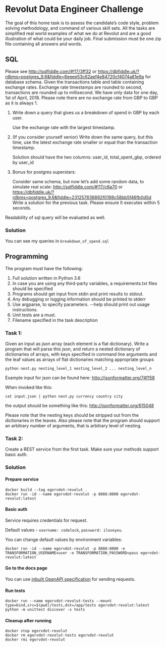 # Revolut Data Engineer Challenge

The goal of this home task is to assess the candidate’s code style, problem solving methodology, and command of various skill sets.
All the tasks are simplified real world examples of what we do at Revolut and are a good illustration of what could be your daily job.
Final submission must be one zip file containing all answers and words.

## SQL

Please see
http://sqlfiddle.com/#!17/3ff32 or
https://dbfiddle.uk/?rdbms=postgres_9.6&fiddle=6eeee53c62aef4e84720cf4074a81e9a for database schema.
Given the transactions table and table containing exchange rates.
Exchange rate timestamps are rounded to second, transactions are rounded up to millisecond.
We have only data for one day, 1st of April, 2018.
Please note there are no exchange rate from GBP to GBP as it is always 1.

1. Write down a query that gives us a breakdown of spend in GBP by each user.

   Use the exchange rate with the largest timestamp.

2. (If you consider yourself senior) Write down the same query,
   but this time, use the latest exchange rate smaller or equal than the transaction timestamp.

   Solution should have the two columns: user_id, total_spent_gbp, ordered by user_id

3. Bonus for postgres superstars:

   Consider same schema, but now let’s add some random data,
   to simulate real scale: http://sqlfiddle.com/#!17/c6a70 or
   https://dbfiddle.uk/?rdbms=postgres_9.6&fiddle=231257838892f0198c58bb5f46fb0d5d
   Write a solution for the previous task. Please ensure It executes within 5 seconds.

Readability of sql query will be evaluated as well.


### Solution

You can see my queries in `breakdown_of_spend.sql`




## Programming

The program must have the following:
1. Full solution written in Python 3.6
2. In case you are using any third-party variables, a requirements.txt files should be specified
3. Programs should get input from stdin and print results to stdout.
4. Any debugging or logging information should be printed to stderr
5. Use argparse, to specify parameters. --help should print out usage instructions.
6. Unit tests are a must.
7. Filename specified in the task description



### Task 1:
Given an input as json array (each element is a flat dictionary).
Write a program that will parse this json, and return a nested dictionary of dictionaries of arrays,
with keys specified in command line arguments and the leaf values as arrays of flat dictionaries matching appropriate groups

```shell
python nest.py nesting_level_1 nesting_level_2 ... nesting_level_n
```

Example input for json can be found here: http://jsonformatter.org/74f158

When invoked like this:
```shell
cat input.json | python nest.py currency country city
```
the output should be something like this: http://jsonformatter.org/615048

Please note that the nesting keys should be stripped out from the dictionaries in the leaves.
Also please note that the program should support an arbitrary number of arguments, that is arbitrary level of nesting.



### Task 2:
Create a REST service from the first task. Make sure your methods support basic auth.


### Solution

#### Prepare service
```shell
docker build --tag egorvdot-revolut .
docker run -id --name egorvdot-revolut -p 8888:8000 egorvdot-revolut:latest
```

#### Basic auth
Service requires credentials for request.

Default values - `username: codelock`, `password: iloveyou`.

You can change default values by environment variables:
```shell
docker run -id --name egorvdot-revolut -p 8888:8000 -e TRANSFORMATION_USERNAME=user -e TRANSFORMATION_PASSWORD=pass egorvdot-revolut:latest
```

#### Go to the docs page
You can use [inbuilt OpenAPI specification](http://localhost:8888/docs) for sending requests.

#### Run tests
```shell
docker run --name egorvdot-revolut-tests --mount type=bind,src=$(pwd)/tests,dst=/app/tests egorvdot-revolut:latest python -m unittest discover -s tests
```

#### Cleanup after running
```shell
docker stop egorvdot-revolut
docker rm egorvdot-revolut-tests egorvdot-revolut
docker rmi egorvdot-revolut
```
